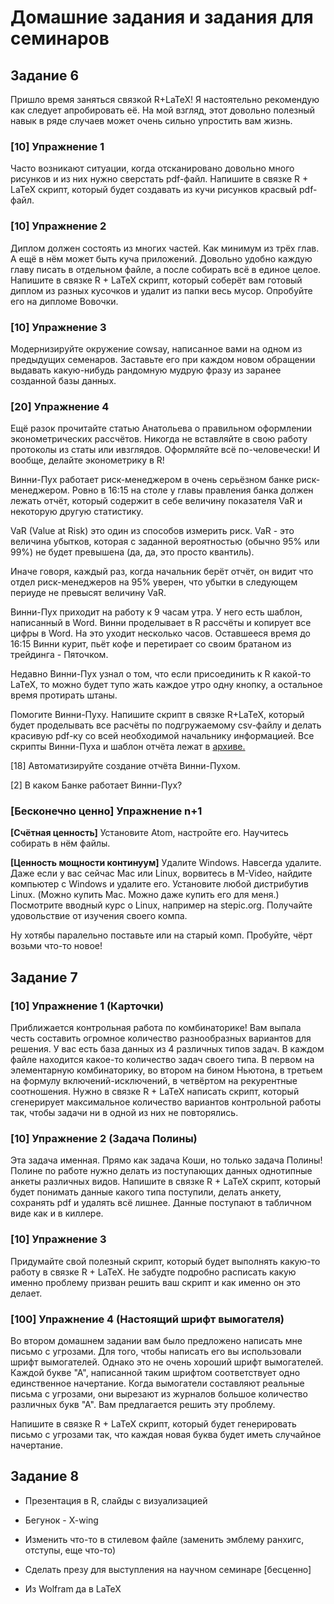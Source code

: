 
# Домашние задания и задания для семинаров

## Задание 6

Пришло время заняться связкой R+LaTeX! Я настоятельно рекомендую как следует апробировать её. На мой взгляд, этот довольно полезный навык в ряде случаев может очень сильно упростить вам жизнь.

### [10] Упражнение 1

Часто возникают ситуации, когда отсканировано довольно много рисунков и из них нужно сверстать pdf-файл. Напишите в связке R + LaTeX скрипт, который будет создавать из кучи рисунков красвый pdf-файл.

### [10] Упражнение 2

Диплом должен состоять из многих частей. Как минимум из трёх глав. А ещё в нём может быть куча приложений. Довольно удобно каждую главу писать в отдельном файле, а после собирать всё в единое целое. Напишите в связке R + LaTeX скрипт, который соберёт вам готовый диплом из разных кусочков и удалит из папки весь мусор. Опробуйте его на дипломе Вовочки.

### [10] Упражнение 3

Модернизируйте окружение cowsay, написанное вами на одном из предыдущих семенаров. Заставьте его при каждом новом обращении выдавать какую-нибудь рандомную мудрую фразу из заранее созданной базы данных.

### [20] Упражнение 4

Ещё разок прочитайте статью Анатольева о правильном оформлении эконометрических рассчётов. Никогда не вставляйте в свою работу протоколы из статы или ивзглядов. Оформляйте всё по-человечески!  И вообще, делайте эконометрику в R!

Винни-Пух работает риск-менеджером в очень серьёзном банке риск-менеджером. Ровно в 16:15 на столе у главы правления банка должен лежать отчёт, который содержит в себе величину показателя VaR и некоторую другую статистику.

VaR (Value at Risk) это один из способов измерить риск. VaR - это величина убытков, которая с заданной вероятностью (обычно 95% или 99%) не будет превышена (да, да, это просто квантиль).

Иначе говоря, каждый раз, когда начальник берёт отчёт, он видит что отдел риск-менеджеров на 95% уверен, что убытки в следующем периуде не превысят величину VaR.

Винни-Пух приходит на работу к 9 часам утра. У него есть шаблон, написанный в Word. Винни проделывает в R рассчёты и копирует все цифры в Word. На это уходит несколько часов. Оставшееся время до 16:15 Винни курит, пьёт кофе и перетирает со своим братаном из трейдинга - Пяточком.

Недавно Винни-Пух узнал о том, что если присоединить к R какой-то LaTeX, то можно будет тупо жать каждое утро одну кнопку, а остальное время протирать штаны.

Помогите Винни-Пуху. Напишите скрипт в связке R+LaTeX, который будет проделывать все расчёты по подгружаемому csv-файлу и делать красивую pdf-ку со всей необходимой начальнику информацией. Все скрипты Винни-Пуха и шаблон отчёта лежат в [архиве.]( )

[18] Автоматизируйте создание отчёта Винни-Пухом.

[2] В каком Банке работает Винни-Пух?


### [Бесконечно ценно] Упражнение n+1

**[Счётная ценность]** Установите Atom, настройте его. Научитесь собирать в нём файлы.

**[Ценность мощности континуум]** Удалите Windows. Навсегда удалите. Даже если у вас сейчас Mac или Linux, ворвитесь в M-Video, найдите компьютер с Windows и удалите его. Установите любой дистрибутив Linux. (Можно купить Mac. Можно даже купить его для меня.) Посмотрите вводный курс о Linux, например на stepic.org. Получайте удовольствие от изучения своего компа.

Ну хотябы паралельно поставьте или на старый комп. Пробуйте, чёрт возьми что-то новое!


## Задание 7

### [10] Упражнение 1 (Карточки)

Приближается контрольная работа по комбинаторике! Вам выпала честь составить огромное количество разнообразных вариантов для решения. У вас есть база данных из 4 различных типов задач. В каждом файле находится какое-то количество задач своего типа. В первом на элементарную комбинаторику, во втором на бином Ньютона, в третьем на формулу включений-исключений, в четвёртом на рекурентные соотношения. Нужно в связке R + LaTeX написать скрипт, который сгенерирует максимальное количество вариантов контрольной работы так, чтобы задачи ни в одной из них не повторялись.

### [10] Упражнение 2 (Задача Полины)

Эта задача именная. Прямо как задача Коши, но только задача Полины! Полине по работе нужно делать из поступающих данных однотипные анкеты различных видов. Напишите в связке R + LaTeX скрипт, который будет понимать данные какого типа поступили, делать анкету, сохранять pdf и удалять всё лишнее. Данные поступают в табличном виде как и в киллере.

### [10] Упражнение 3

Придумайте свой полезный скрипт, который будет выполнять какую-то работу в связке R + LaTeX. Не забудте подробно расписать какую именно проблему призван решить ваш скрипт и как именно он это делает.

### [100] Упражнение 4 (Настоящий шрифт вымогателя)

Во втором домашнем задании вам было предложено написать мне письмо с угрозами. Для того, чтобы написать его вы использовали шрифт вымогателей. Однако это не очень хороший шрифт вымогателей. Каждой букве "А", написанной таким шрифтом соответствует одно единственное начертание. Когда вымогатели составляют реальные письма с угрозами, они вырезают из журналов большое количество различных букв "А". Вам предлагается решить эту проблему.

Напишите в связке R + LaTeX скрипт, который будет генерировать письмо с угрозами так, что каждая новая буква будет иметь случайное начертание.

## Задание 8






* Презентация в R, слайды с визуализацией
* Бегунок - X-wing
* Изменить что-то в стилевом файле (заменить эмблему ранхигс, отступы, еще что-то)
* Сделать презу для выступления на научном семинаре [бесценно]


* Из Wolfram да в LaTeX
